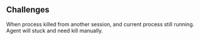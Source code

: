 ## Challenges

When process killed from another session, and current process still running. Agent will stuck and need kill manually.
